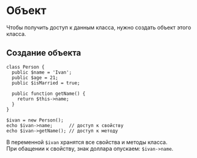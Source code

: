 # Объект
Чтобы получить доступ к данным класса, нужно создать объект этого класса.

## Создание объекта

    class Person {
      public $name = 'Ivan';
      public $age = 21;
      public $isMarried = true;

      public function getName() {
        return $this->name;
      }
    }

    $ivan = new Person();
    echo $ivan->name;      // доступ к свойству
    echo $ivan->getName(); // доступ к методу

В переменной `$ivan` хранятся все свойства и методы класса.  
При обащении к свойству, знак доллара опускаем: `$ivan->name`.
